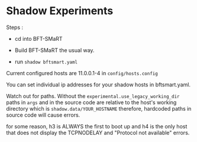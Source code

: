 # Shadow Experiments
Steps : 

- cd into BFT-SMaRT

- Build BFT-SMaRT the usual way. 

- run `shadow bftsmart.yaml` 

Current configured hosts are 11.0.0.1-4 in `config/hosts.config`

You can set individual ip addresses for your shadow hosts in bftsmart.yaml.

Watch out for paths. Without the `experimental.use_legacy_working_dir` paths in `args` and in the source code are relative to the host's working directory which is `shadow.data/YOUR_HOSTNAME` therefore, hardcoded paths in source code will cause errors.

for some reason, h3 is ALWAYS the first to boot up and h4 is the only host that does not display the TCPNODELAY and "Protocol not available" errors.
